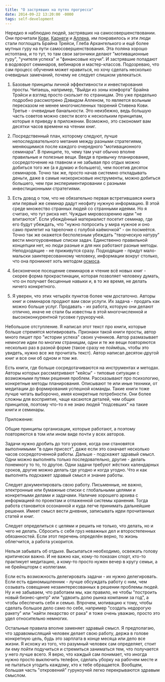 ```yaml
---
title: "О застрявших на путях прогресса"
date: 2014-09-22 13:20:00 -0000
tags: self-development
---
```


Нередко я наблюдаю людей, застрявших на самосовершенствовании. Они прочитали [Кови](http://ru.wikipedia.org/wiki/%D0%9A%D0%BE%D0%B2%D0%B8,_%D0%A1%D1%82%D0%B8%D0%B2%D0%B5%D0%BD), [Карнеги](http://ru.wikipedia.org/wiki/%D0%9A%D0%B0%D1%80%D0%BD%D0%B5%D0%B3%D0%B8,_%D0%94%D0%B5%D0%B9%D0%BB) и [Аллена](http://ru.wikipedia.org/wiki/%D0%9A%D0%B0%D1%80%D0%BD%D0%B5%D0%B3%D0%B8,_%D0%94%D0%B5%D0%B9%D0%BB), им понравилось и эти люди стали поглощать Брайна Трейси, Глеба Архангелького и ещё более мутных гуру на пути самосовершенствования. Эта поляна хорошо истоптана, и то тут, то там свои загончики делают "мотивационные гуру", "учителя успеха" и "финансовые коучи". И застрявшие попадают в водоворот семинаров, вебинаров и мастер-классов. Подозреваю, что сам процесс обучения может нравиться, но хочу сделать несколько очевидных замечаний, почему не следует слишком увлекаться.

1) Базовые принципы личной эффективности и инвестирования просты. Читаешь, например, "Выйди из зоны комфорта" Брайна Трэйси и взгляд просто скользит по страницам. Это уже предельно подробно рассмотрено Дэвидом Алленом, то является вольным пересказом не менее многочисленных творений Стивена Кови. Третье - очевидные банальности. Это неизбежно, ведь большую часть советов можно свести всего к нескольким принципам, которые я приведу в приложении. Возможно, это сэкономит вам десятки часов времени на чтении книг.

2) Посредственный план, которому следуют, лучше непоследовательного метания между разными стратегиями, меняющимися после каждого очередного "мотивационного семинара". В принципе, то, чему там учат обычно вполне правильные и полезные вещи. Введя в привычку планирование, сосредоточение на главном и не забывая про отдых можно добиться того же (а я думаю и большего), чем посетив десяток семинаров. Точно так же, просто начав системно откладывать деньги, даже в самые низкорисковые инструменты, можно добиться большего, чем при экспериментировании с разными инвестиционными стратегиями.

3) Есть довод о том, что не обязательно первая встретившаяся книга или первый же семинар дадут неофиту нужную информацию. В этой среде множество странных людей со странными идеями. Но я считаю, что тут риска нет. Чуждые мировоззрению идеи "не впитаются". Если убеждённый материалист посетит семинар, где его будут убеждать, что "нужно попросить у мира нужное и оно само прилетит на тарелочке с голубой каёмочкой" - он посмеётся. Точно так же окажется бесполезным убеждать "творческую натуру" вести многоуровневые списки задач. Единственно правильной концепции нет, но люди разные и для них работают разные методы. Неподходящие - не приживутся сразу. Подходящие - придут мало-мальски заинтересованному человеку, информации вокруг столько, что она проникнет хоть методом [осмоса](https://ru.wikipedia.org/wiki/%D0%9E%D1%81%D0%BC%D0%BE%D1%81). 

4) Бесконечное посещение семинаров и чтение всё новых книг - скорее форма прокрастинации, которая позволяет человеку думать, что он получает бесценные навыки и, в то же время, не делать ничего конкретного.

5) Я уверен, что этих четырёх пунктов более чем достаточно. Авторы книг и семинаров продают вам свои услуги. Их задача - продать как можно больше услуг. Продавать - их работа, которую они делают отлично, иначе не стали бы известны в этой многочисленной и высококонкурентной тусовке гурукоручей. 

Небольшое отступление. Я написал этот текст про книги, которые больше стремятся мотивировать. Признаки такой книги просты, автор много пишет про "истории успеха" своих учеников. Автор размазывает немногие идеи по многим страницам, одни и те же вещи повторяются несколько раз в разной форме (такое сразу не поймёшь, чтобы это увидеть, нужно все же прочитать текст). Автор написал десяток-другой книг и все они об одном и том же.

Есть книги, где больше сосредотачиваются на инструментах и методах. Авторы которых рассматривают "кейсы" - типовые ситуации с возможными путями решения проблем. Рассказывают про психологию, конкретные методы планирования. Описывают те или иные техники, от медитации до формирования успешной команды. Такие книги тоже лучше читать выборочно, имея конкретные потребности. Они более сложны для восприятия, чаще касаются деталей, чем общих принципов, поэтому что-то я не знаю людей "подсевших" на такие книги и семинары. 

Приложение:

Общие принципы организации, которые работают, а поэтому повторяются в том или ином виде почти у всех авторов.  

Задачи нужно дробить до того уровня, когда они становятся выполнимыми "в один присест", даже если это означает несколько часов сосредоточенной работы. Дальше - подскажет здравый смысл. Одни можно выполнять только последовательно, другие - делать понемногу то то, то другое. Одни задачи требуют жёстких календарных сроков, другие можно делать где угодно и когда угодно. Что и как выполнять подскажет здравый смысл и знание работы.

Следует документировать свою работу. Письменные, не важно, электронные или бумажные списки с глобальными целями и конкретными делами и задачами. Наличие хорошего архива с информацией по проектам и отлаженной системы хранения. Тогда работа становится осознанной и куда легче принимать дальнейшие решения. Имеет смысл вести дневник, записывать идеи прочитанных статей и книг.

Следует определиться с целями и решить не только, что делать, но и чего не делать. Сбросить с себя груз неважных дел и второстепенных обязанностей. Если этот перечень определён верно, то жизнь облегчится, а работа ускорится. 

Нельзя забывать об отдыхе. Высыпаться необходимо, освежать голову критически важно. И не важно как, кому-то показан спорт, кто-то практикует медитацию, а кому-то просто нужен вечер в кругу семьи, а не брейншторм с коллегами.

Если есть возможность делегировать задачи - их нужно делегировать. Если есть единомышленник - лучше обсуждать работу с ним, чем созывать совещание незаинтересованных в решении проблемы людей. Ну и не забываем, что работаем мы, как правило, не чтобы "построить новый бизнес-центр" или "удвоить долю рынка компании за год", а чтобы обеспечить себя и семью. Впрочем, мотивацию к тому, чтобы сделать большое дело само по себе, например "создать недорогую ракету" или "найти лекарство от рака" я тоже очень уважаю, просто это удел относительно немногих.

Остальные правила вполне заменяет здравый смысл. Я предполагаю, что здравомыслящий человек делает свою работу, держа в голове конкретную цель, будь это зарплата в конце месяца или дело все жизни. Я исхожу из того, что разумный человек сам определяет, стоит ли ему пойти подучиться и стремиться заниматься тем, что получается у него лучше всего. Я верю, что каждый сам понимает, что иногда нужно просто выключить телефон, сделать уборку на рабочем месте и не пытаться угодить каждому, кто к тебе обращается. Вообщем, большая часть "откровений" гурукоучей легко перекрываются здравым смыслом.